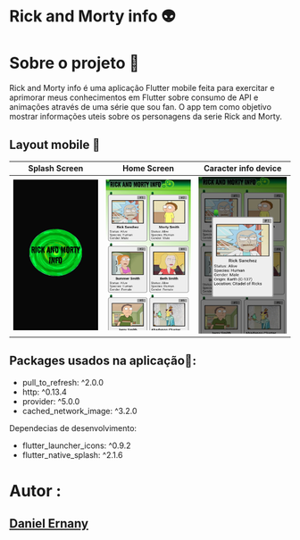 # Rick and Morty info :alien:


# Sobre o projeto :book:



Rick and Morty info é uma aplicação Flutter mobile feita para exercitar e aprimorar meus conhecimentos em Flutter sobre consumo de API e animações através de uma série que sou fan. O app tem como objetivo mostrar informações uteis sobre os personagens da serie Rick and Morty.

## Layout mobile :iphone:
|Splash Screen|Home Screen|Caracter info device|
| -------- | -------- |-------- |
|![Splash Screen](https://raw.githubusercontent.com/DanielErnany/assets/main/rick_and_morty_info/splashScreen.png)|![Home Screen](https://raw.githubusercontent.com/DanielErnany/assets/main/rick_and_morty_info/homeSceen.png)|![Caracter info device](https://raw.githubusercontent.com/DanielErnany/assets/main/rick_and_morty_info/caracterInfoDevice.png)|
 




## Packages usados na aplicação:file_folder::
*  pull_to_refresh: ^2.0.0
*  http: ^0.13.4
*  provider: ^5.0.0
*  cached_network_image: ^3.2.0

<p> Dependecias de desenvolvimento:</p>

*  flutter_launcher_icons: ^0.9.2
*  flutter_native_splash: ^2.1.6

# Autor :


 ## <a href="https://github.com/DanielErnany">Daniel Ernany</a>



